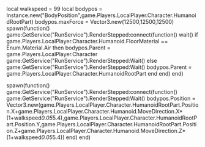local walkspeed = 99
local bodypos = Instance.new("BodyPosition",game.Players.LocalPlayer.Character.HumanoidRootPart)
bodypos.maxForce = Vector3.new(12500,12500,12500)
spawn(function()
game:GetService("RunService").RenderStepped:connect(function()
wait()
if game.Players.LocalPlayer.Character.Humanoid.FloorMaterial == Enum.Material.Air then
bodypos.Parent = game.Players.LocalPlayer.Character
game:GetService("RunService").RenderStepped:Wait()
else
game:GetService("RunService").RenderStepped:Wait()
bodypos.Parent = game.Players.LocalPlayer.Character.HumanoidRootPart
end
end)
end)

spawn(function()
game:GetService("RunService").RenderStepped:connect(function()
game:GetService("RunService").RenderStepped:Wait()
bodypos.Position = Vector3.new(game.Players.LocalPlayer.Character.HumanoidRootPart.Position.X+game.Players.LocalPlayer.Character.Humanoid.MoveDirection.X*(1+walkspeed*0.05*5.4),game.Players.LocalPlayer.Character.HumanoidRootPart.Position.Y,game.Players.LocalPlayer.Character.HumanoidRootPart.Position.Z+game.Players.LocalPlayer.Character.Humanoid.MoveDirection.Z*(1+walkspeed*0.05*5.4))
end)
end)
